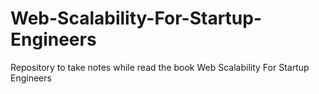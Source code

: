 # Web-Scalability-For-Startup-Engineers
Repository to take notes while read the book Web Scalability For Startup Engineers
